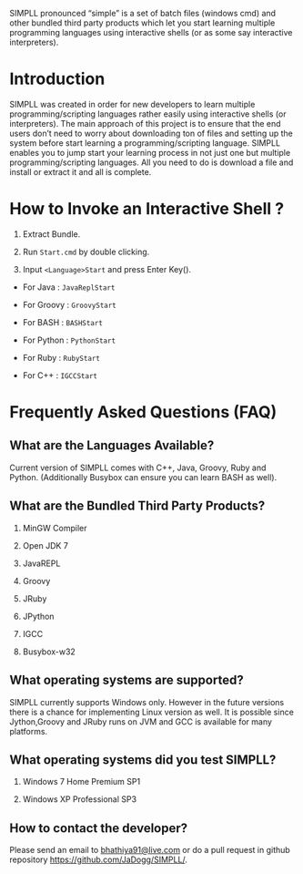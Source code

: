 SIMPLL pronounced “simple” is a set of batch files (windows cmd) and
other bundled third party products which let you start learning multiple
programming languages using interactive shells (or as some say
interactive interpreters).

Introduction
============

SIMPLL was created in order for new developers to learn multiple
programming/scripting languages rather easily using interactive shells
(or interpreters). The main approach of this project is to ensure that
the end users don’t need to worry about downloading ton of files and
setting up the system before start learning a programming/scripting
language. SIMPLL enables you to jump start your learning process in not
just one but multiple programming/scripting languages. All you need to
do is download a file and install or extract it and all is complete.

How to Invoke an Interactive Shell ?
====================================

1.  Extract Bundle.

2.  Run `Start.cmd` by double clicking.

3.  Input `<Language>Start` and press Enter Key().

-   For Java : `JavaReplStart`

-   For Groovy : `GroovyStart`

-   For BASH : `BASHStart`

-   For Python : `PythonStart`

-   For Ruby : `RubyStart`

-   For C++ : `IGCCStart`

Frequently Asked Questions (FAQ)
================================

What are the Languages Available?
---------------------------------

Current version of SIMPLL comes with C++, Java, Groovy, Ruby and Python.
(Additionally Busybox can ensure you can learn BASH as well).

What are the Bundled Third Party Products?
------------------------------------------

1.  MinGW Compiler

2.  Open JDK 7

3.  JavaREPL

4.  Groovy

5.  JRuby

6.  JPython

7.  IGCC

8.  Busybox-w32

What operating systems are supported?
-------------------------------------

SIMPLL currently supports Windows only. However in the future versions
there is a chance for implementing Linux version as well. It is possible
since Jython,Groovy and JRuby runs on JVM and GCC is available for many
platforms.

What operating systems did you test SIMPLL?
-------------------------------------------

1.  Windows 7 Home Premium SP1

2.  Windows XP Professional SP3

How to contact the developer?
-----------------------------

Please send an email to <bhathiya91@live.com> or do a pull request in
github repository <https://github.com/JaDogg/SIMPLL/>.
